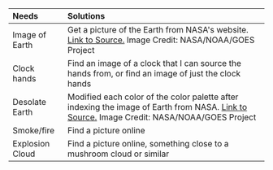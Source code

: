 | Needs | Solutions |
| :--- | :--- |
| Image of Earth | Get a picture of the Earth from NASA's website. [Link to Source.](https://www.nasa.gov/sites/default/files/13989104603_c57e9de5cf_o.jpg) Image Credit: NASA/NOAA/GOES Project |
| Clock hands | Find an image of a clock that I can source the hands from, or find an image of just the clock hands |
| Desolate Earth | Modified each color of the color palette after indexing the image of Earth from NASA. [Link to Source.](https://www.nasa.gov/sites/default/files/13989104603_c57e9de5cf_o.jpg) Image Credit: NASA/NOAA/GOES Project |
| Smoke/fire | Find a picture online |
| Explosion Cloud | Find a picture online, something close to a mushroom cloud or similar |
